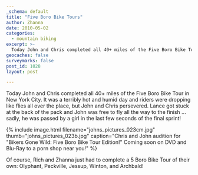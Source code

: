 ```yaml
---
_schema: default
title: "Five Boro Bike Tours"
author: Zhanna
date: 2010-05-02
categories:
  - mountain biking
excerpt: >- 
  Today John and Chris completed all 40+ miles of the Five Boro Bike Tour in New York City.   It was a terribly hot and humid day and riders were dropping like flies all over the place, but John and Chris persevered. 
geocaches: false
surveymarks: false
post_id: 1028
layout: post         

---
```


Today John and Chris completed all 40+ miles of the Five Boro Bike Tour in New York City.   It was a terribly hot and humid day and riders were dropping like flies all over the place, but John and Chris persevered.  Lance got stuck at the back of the pack and John was free to fly all the way to the finish ... sadly, he was passed by a girl in the last few seconds of the final sprint!  

{% include image.html filename="johns_pictures_023cm.jpg" thumb="johns_pictures_023b.jpg" caption="Chris and John audition for &quot;Bikers Gone Wild: Five Boro Bike Tour Edition!&quot;  Coming soon on DVD and Blu-Ray to a porn shop near you!" %}

Of course, Rich and Zhanna just had to complete a 5 Boro Bike Tour of their own: Olyphant, Peckville, Jessup, Winton, and Archbald!